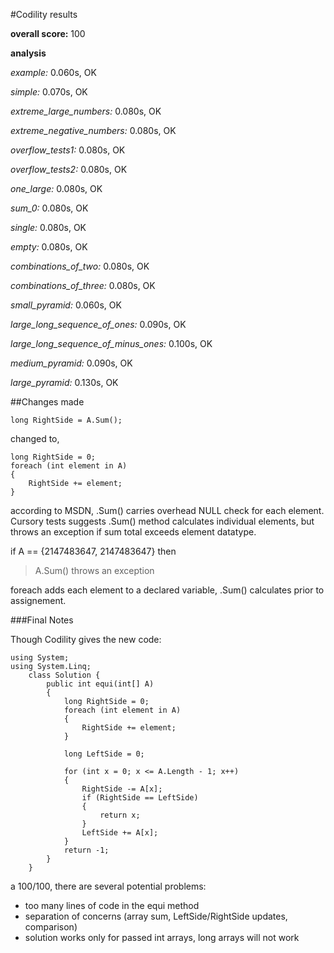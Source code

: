 #Codility results

**overall score:** 100

**analysis**

*example:* 0.060s, OK

*simple:* 0.070s, OK

*extreme_large_numbers:* 0.080s, OK

*extreme_negative_numbers:* 0.080s, OK

*overflow_tests1:* 0.080s, OK

*overflow_tests2:* 0.080s, OK

*one_large:* 0.080s, OK

*sum_0:* 0.080s, OK

*single:* 0.080s, OK

*empty:* 0.080s, OK

*combinations_of_two:* 0.080s, OK

*combinations_of_three:* 0.080s, OK

*small_pyramid:* 0.060s, OK

*large_long_sequence_of_ones:* 0.090s, OK

*large_long_sequence_of_minus_ones:* 0.100s, OK

*medium_pyramid:* 0.090s, OK

*large_pyramid:* 0.130s, OK

##Changes made

    long RightSide = A.Sum();

changed to,

    long RightSide = 0;
    foreach (int element in A)
    {
    	RightSide += element;
    }

according to MSDN, .Sum() carries overhead NULL check for each element. 
Cursory tests suggests .Sum() method calculates individual elements, but 
throws an exception if sum total exceeds element datatype.

if A == {2147483647, 2147483647} then 
> A.Sum()
throws an exception

foreach adds each element to a declared variable, .Sum() calculates prior 
to assignement.

###Final Notes

Though Codility gives the new code:

    using System;
    using System.Linq;
    	class Solution {
    		public int equi(int[] A)
    		{
    			long RightSide = 0;
    			foreach (int element in A)
    			{
    				RightSide += element;
    			}
    			
    			long LeftSide = 0;
    			
    			for (int x = 0; x <= A.Length - 1; x++)
    			{
    				RightSide -= A[x];
    				if (RightSide == LeftSide)
    				{
    					return x;
    				}
    				LeftSide += A[x];
    			}
    			return -1;
    		}
    	}

a 100/100, there are several potential problems:

* too many lines of code in the equi method
* separation of concerns (array sum, LeftSide/RightSide updates, comparison)
* solution works only for passed int arrays, long arrays will not work